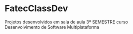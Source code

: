 # FatecClassDev
Projetos desenvolvidos em sala de aula 3º SEMESTRE curso Desenvolvimento de Software Multiplataforma
